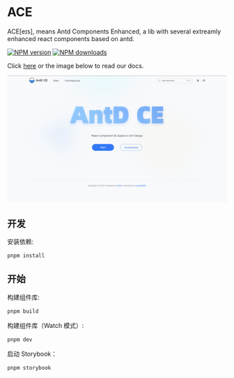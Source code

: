 # ACE

ACE[eɪs], means Antd Components Enhanced, a lib with several extreamly enhanced react components based on antd.

[![NPM version](https://img.shields.io/npm/v/@lexmin0412/ace.svg?style=flat)](https://www.npmjs.com/package/@lexmin0412/ace)
[![NPM downloads](http://img.shields.io/npm/dm/@lexmin0412/ace.svg?style=flat)](https://www.npmjs.com/package/@lexmin0412/ace)

Click <a href="https://lexmin0412.github.io/ace" target="_blank">here</a> or the image below to read our docs.

<a href="https://lexmin0412.github.io/ace" target="_blank">![Index Page](https://raw.githubusercontent.com/lexmin0412/ace/main/docs_index.png)</a>

## 开发

安装依赖:

```bash
pnpm install
```

## 开始

构建组件库:

```bash
pnpm build
```

构建组件库（Watch 模式）:

```bash
pnpm dev
```

启动 Storybook：

```bash
pnpm storybook
```
